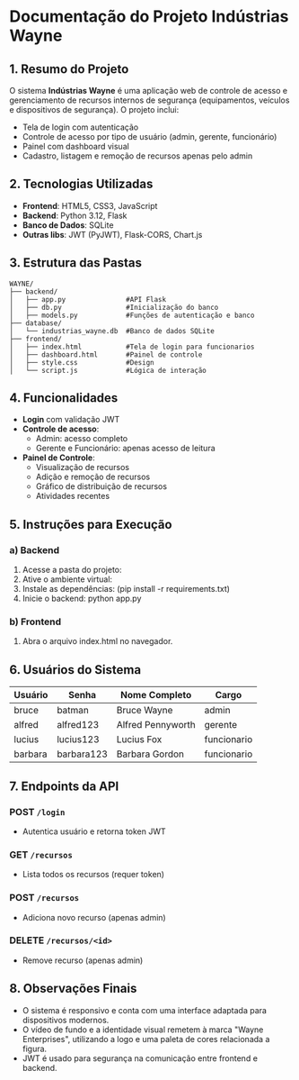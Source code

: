 # Documentação do Projeto Indústrias Wayne

## 1. Resumo do Projeto

O sistema **Indústrias Wayne** é uma aplicação web de controle de acesso e gerenciamento de recursos internos de segurança (equipamentos, veículos e dispositivos de segurança). O projeto inclui:

- Tela de login com autenticação
- Controle de acesso por tipo de usuário (admin, gerente, funcionário)
- Painel com dashboard visual
- Cadastro, listagem e remoção de recursos apenas pelo admin

## 2. Tecnologias Utilizadas

- **Frontend**: HTML5, CSS3, JavaScript
- **Backend**: Python 3.12, Flask
- **Banco de Dados**: SQLite
- **Outras libs**: JWT (PyJWT), Flask-CORS, Chart.js

## 3. Estrutura das Pastas

```
WAYNE/
├── backend/
│   ├── app.py               #API Flask
│   ├── db.py                #Inicialização do banco
│   ├── models.py            #Funções de autenticação e banco
├── database/
│   └── industrias_wayne.db  #Banco de dados SQLite
├── frontend/
│   ├── index.html           #Tela de login para funcionarios
│   ├── dashboard.html       #Painel de controle
│   ├── style.css            #Design
│   └── script.js            #Lógica de interação
```

## 4. Funcionalidades

- **Login** com validação JWT
- **Controle de acesso**:
  - Admin: acesso completo
  - Gerente e Funcionário: apenas acesso de leitura
- **Painel de Controle**:
  - Visualização de recursos
  - Adição e remoção de recursos
  - Gráfico de distribuição de recursos
  - Atividades recentes

## 5. Instruções para Execução

### a) Backend

1. Acesse a pasta do projeto:
2. Ative o ambiente virtual:
3. Instale as dependências:
(pip install -r requirements.txt)
4. Inicie o backend:
python app.py

### b) Frontend

1. Abra o arquivo index.html no navegador.

## 6. Usuários do Sistema

| Usuário | Senha      | Nome Completo     | Cargo       |
| ------- | ---------- | ----------------- | ----------- |
| bruce   | batman     | Bruce Wayne       | admin       |
| alfred  | alfred123  | Alfred Pennyworth | gerente     |
| lucius  | lucius123  | Lucius Fox        | funcionario |
| barbara | barbara123 | Barbara Gordon    | funcionario |

## 7. Endpoints da API

### POST `/login`

- Autentica usuário e retorna token JWT

### GET `/recursos`

- Lista todos os recursos (requer token)

### POST `/recursos`

- Adiciona novo recurso (apenas admin)

### DELETE `/recursos/<id>`

- Remove recurso (apenas admin)

## 8. Observações Finais

- O sistema é responsivo e conta com uma interface adaptada para dispositivos modernos.
- O vídeo de fundo e a identidade visual remetem à marca "Wayne Enterprises", utilizando a logo e uma paleta de cores relacionada a figura.
- JWT é usado para segurança na comunicação entre frontend e backend.